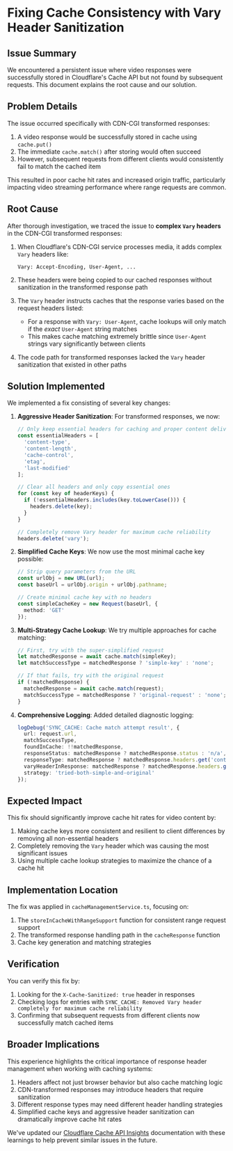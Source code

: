 # Fixing Cache Consistency with Vary Header Sanitization

## Issue Summary

We encountered a persistent issue where video responses were successfully stored in Cloudflare's Cache API but not found by subsequent requests. This document explains the root cause and our solution.

## Problem Details

The issue occurred specifically with CDN-CGI transformed responses:

1. A video response would be successfully stored in cache using `cache.put()`
2. The immediate `cache.match()` after storing would often succeed
3. However, subsequent requests from different clients would consistently fail to match the cached item

This resulted in poor cache hit rates and increased origin traffic, particularly impacting video streaming performance where range requests are common.

## Root Cause

After thorough investigation, we traced the issue to **complex `Vary` headers** in the CDN-CGI transformed responses:

1. When Cloudflare's CDN-CGI service processes media, it adds complex `Vary` headers like:
   ```
   Vary: Accept-Encoding, User-Agent, ...
   ```

2. These headers were being copied to our cached responses without sanitization in the transformed response path

3. The `Vary` header instructs caches that the response varies based on the request headers listed:
   - For a response with `Vary: User-Agent`, cache lookups will only match if the *exact* `User-Agent` string matches
   - This makes cache matching extremely brittle since `User-Agent` strings vary significantly between clients

4. The code path for transformed responses lacked the `Vary` header sanitization that existed in other paths

## Solution Implemented

We implemented a fix consisting of several key changes:

1. **Aggressive Header Sanitization**: For transformed responses, we now:
   ```typescript
   // Only keep essential headers for caching and proper content delivery
   const essentialHeaders = [
     'content-type',
     'content-length',
     'cache-control',
     'etag',
     'last-modified'
   ];
   
   // Clear all headers and only copy essential ones
   for (const key of headerKeys) {
     if (!essentialHeaders.includes(key.toLowerCase())) {
       headers.delete(key);
     }
   }
   
   // Completely remove Vary header for maximum cache reliability
   headers.delete('vary');
   ```

2. **Simplified Cache Keys**: We now use the most minimal cache key possible:
   ```typescript
   // Strip query parameters from the URL
   const urlObj = new URL(url);
   const baseUrl = urlObj.origin + urlObj.pathname;
   
   // Create minimal cache key with no headers
   const simpleCacheKey = new Request(baseUrl, { 
     method: 'GET'
   });
   ```

3. **Multi-Strategy Cache Lookup**: We try multiple approaches for cache matching:
   ```typescript
   // First, try with the super-simplified request
   let matchedResponse = await cache.match(simpleKey);
   let matchSuccessType = matchedResponse ? 'simple-key' : 'none';
   
   // If that fails, try with the original request
   if (!matchedResponse) {
     matchedResponse = await cache.match(request);
     matchSuccessType = matchedResponse ? 'original-request' : 'none';
   }
   ```

4. **Comprehensive Logging**: Added detailed diagnostic logging:
   ```typescript
   logDebug('SYNC_CACHE: Cache match attempt result', {
     url: request.url,
     matchSuccessType,
     foundInCache: !!matchedResponse,
     responseStatus: matchedResponse ? matchedResponse.status : 'n/a',
     responseType: matchedResponse ? matchedResponse.headers.get('content-type') : 'n/a',
     varyHeaderInResponse: matchedResponse ? matchedResponse.headers.get('vary') : 'n/a',
     strategy: 'tried-both-simple-and-original'
   });
   ```

## Expected Impact

This fix should significantly improve cache hit rates for video content by:

1. Making cache keys more consistent and resilient to client differences by removing all non-essential headers
2. Completely removing the `Vary` header which was causing the most significant issues
3. Using multiple cache lookup strategies to maximize the chance of a cache hit

## Implementation Location

The fix was applied in `cacheManagementService.ts`, focusing on:

1. The `storeInCacheWithRangeSupport` function for consistent range request support
2. The transformed response handling path in the `cacheResponse` function
3. Cache key generation and matching strategies

## Verification

You can verify this fix by:

1. Looking for the `X-Cache-Sanitized: true` header in responses
2. Checking logs for entries with `SYNC_CACHE: Removed Vary header completely for maximum cache reliability` 
3. Confirming that subsequent requests from different clients now successfully match cached items

## Broader Implications

This experience highlights the critical importance of response header management when working with caching systems:

1. Headers affect not just browser behavior but also cache matching logic
2. CDN-transformed responses may introduce headers that require sanitization
3. Different response types may need different header handling strategies
4. Simplified cache keys and aggressive header sanitization can dramatically improve cache hit rates

We've updated our [Cloudflare Cache API Insights](./cloudflare-cache-api-insights.md) documentation with these learnings to help prevent similar issues in the future.